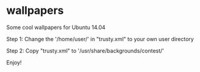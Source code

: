 # wallpapers
Some cool wallpapers for Ubuntu 14.04

Step 1:
Change the '/home/user/' in "trusty.xml" to your own user directory

Step 2:
Copy "trusty.xml" to '/usr/share/backgrounds/contest/'

Enjoy!
